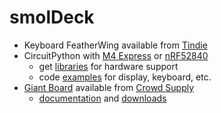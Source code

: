 # smolDeck

* Keyboard FeatherWing available from [Tindie](https://www.tindie.com/products/arturo182/keyboard-featherwing-qwerty-keyboard-26-lcd/)
* CircuitPython with [M4 Express](https://www.adafruit.com/product/3857) or [nRF52840](https://www.adafruit.com/product/4062)
  * get [libraries](https://github.com/arturo182/keyboard_featherwing_sw/tree/master/circuitpython) for hardware support
  * code [examples](https://www.solder.party/docs/keyboard-featherwing/examples/) for display, keyboard, etc.
* [Giant Board](https://groboards.com/giant-board/) available from [Crowd Supply](https://www.crowdsupply.com/groboards/giant-board)
  * [documentation](https://groboards.com/docs/) and [downloads](http://downloads.groboards.com)
